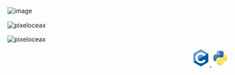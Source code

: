 ![image](https://i0.wp.com/i.pinimg.com/originals/77/ca/a3/77caa32884d735d439ade45ba37feaf2.gif)


<p align="left">
    <img align="center" src="https://github-readme-stats.vercel.app/api?username=pixeloceax&show_icons=true&locale=en&theme=tokyonight" alt="pixeloceax" />
</p>

<p align="left">    
    <img align="center" src="https://github-readme-stats.vercel.app/api/top-langs?username=pixeloceax&show_icons=true&locale=en&layout=compact&theme=tokyonight" alt="pixeloceax" />
</p>

<p align="right"> 
    <a href="https://www.cprogramming.com/" target="_blank" rel="noreferrer"> <img src="https://raw.githubusercontent.com/devicons/devicon/master/icons/c/c-original.svg" alt="c" width="40" height="40"/> </a> <a href="https://www.python.org" target="_blank" rel="noreferrer"> <img src="https://raw.githubusercontent.com/devicons/devicon/master/icons/python/python-original.svg" alt="python" width="40" height="40"/> 
    </a> 
</p>
